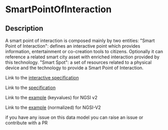 # SmartPointOfInteraction

## Description 

A smart point of interaction is composed mainly by two entities: "Smart Point of Interaction": defines an
interactive point which provides information, entertainment or co-creation tools to citizens.
Optionally it can reference a related smart city asset with enriched interaction provided by this technology.
"Smart Spot": a set of resources related to a physical device and the technology to provide a Smart Point of Interaction.


Link to the [interactive specification](https://swagger.lab.fiware.org/?url=https://smart-data-models.github.io/dataModel.PointOfInteraction/SmartPointOfInteraction/swagger.yaml)

Link to the [specification](https://smart-data-models.github.io/dataModel.PointOfInteraction/SmartPointOfInteraction/doc/spec.md)

Link to the [example](https://smart-data-models.github.io/dataModel.PointOfInteraction/SmartPointOfInteraction/examples/example.json) (keyvalues) for NGSI v2

Link to the [example](https://smart-data-models.github.io/dataModel.PointOfInteraction/SmartPointOfInteraction/examples/example-normalized.json) (normalized) for NGSI-V2


 if you have any issue on this data model you can raise an issue or contribute with a PR